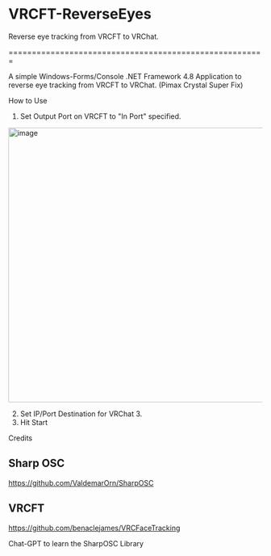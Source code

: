# VRCFT-ReverseEyes

Reverse eye tracking from VRCFT to VRChat.

=======================================================

A simple Windows-Forms/Console .NET Framework 4.8 Application to reverse eye tracking from VRCFT to VRChat. (Pimax Crystal Super Fix)

How to Use
1. Set Output Port on VRCFT to "In Port" specified.
<img width="1507" height="544" alt="image" src="https://github.com/user-attachments/assets/3114a696-3b9b-4c73-8d23-220f38b174a0" />

2. Set IP/Port Destination for VRChat 3.
3. Hit Start
 
Credits

## Sharp OSC

https://github.com/ValdemarOrn/SharpOSC

## VRCFT

https://github.com/benaclejames/VRCFaceTracking

Chat-GPT to learn the SharpOSC Library
